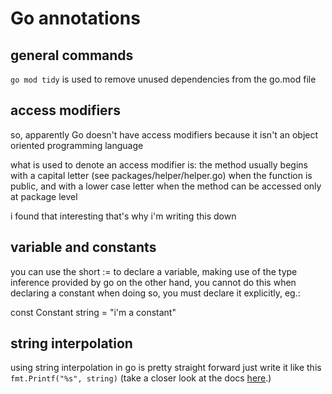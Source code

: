 # Go annotations

## general commands

`go mod tidy` is used to remove unused dependencies from the go.mod file

## access modifiers

so, apparently Go doesn't have access modifiers because it isn't an object oriented programming language

what is used to denote an access modifier is: the method usually begins with a capital letter (see packages/helper/helper.go)
when the function is public, and with a lower case letter when the method can be accessed only at package level

i found that interesting that's why i'm writing this down

## variable and constants

you can use the short := to declare a variable, making use of the type inference provided by go
on the other hand, you cannot do this when declaring a constant
when doing so, you must declare it explicitly, eg.:

const Constant string = "i'm a constant"

## string interpolation

using string interpolation in go is pretty straight forward
just write it like this `fmt.Printf("%s", string)` (take a closer look at the docs [here](https://pkg.go.dev/fmt#hdr-Printing).)